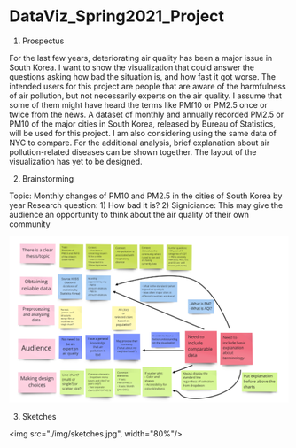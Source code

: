 # DataViz_Spring2021_Project

1. Prospectus

For the last few years, deteriorating air quality has been a major issue in South Korea. I want to show the visualization that could answer the questions asking how bad the situation is, and how fast it got worse. The intended users for this project are people that are aware of the harmfulness of air pollution, but not necessarily experts on the air quality. I assume that some of them might have heard the terms like PMf10 or PM2.5 once or twice from the news. A dataset of monthly and annually recorded PM2.5 or PM10 of the major cities in South Korea, released by Bureau of Statistics, will be used for this project. I am also considering using the same data of NYC to compare. For the additional analysis, brief explanation about air pollution-related diseases can be shown together. The layout of the visualization has yet to be designed.

2. Brainstorming

Topic: Monthly changes of PM10 and PM2.5 in the cities of South Korea by year
Research question: 1) How bad it is? 2)
Signiciance: This may give the audience an opportunity to think about the air quality of their own community

![brainstorm](./img/brainstorm.jpg)

3. Sketches

<img src="./img/sketches.jpg", width="80%"/>
